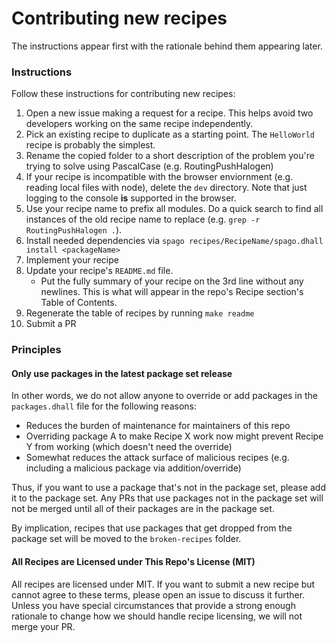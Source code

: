 # Contributing new recipes

The instructions appear first with the rationale behind them appearing later.

### Instructions

Follow these instructions for contributing new recipes:
1. Open a new issue making a request for a recipe. This helps avoid two developers working on the same recipe independently.
1. Pick an existing recipe to duplicate as a starting point. The `HelloWorld` recipe is probably the simplest.
1. Rename the copied folder to a short description of the problem you're trying to solve using PascalCase (e.g. RoutingPushHalogen)
1. If your recipe is incompatible with the browser enviornment (e.g. reading local files with node), delete the `dev` directory. Note that just logging to the console **is** supported in the browser.
1. Use your recipe name to prefix all modules. Do a quick search to find all instances of the old recipe name to replace (e.g. `grep -r RoutingPushHalogen .`).
1. Install needed dependencies via `spago recipes/RecipeName/spago.dhall install <packageName>`
1. Implement your recipe
1. Update your recipe's `README.md` file.
     - Put the fully summary of your recipe on the 3rd line without any newlines. This is what will appear in the repo's Recipe section's Table of Contents.
1. Regenerate the table of recipes by running `make readme`
1. Submit a PR

### Principles

#### Only use packages in the latest package set release

In other words, we do not allow anyone to override or add packages in the `packages.dhall` file for the following reasons:
- Reduces the burden of maintenance for maintainers of this repo
- Overriding package A to make Recipe X work now might prevent Recipe Y from working (which doesn't need the override)
- Somewhat reduces the attack surface of malicious recipes (e.g. including a malicious package via addition/override)

Thus, if you want to use a package that's not in the package set, please add it to the package set. Any PRs that use packages not in the package set will not be merged until all of their packages are in the package set.

By implication, recipes that use packages that get dropped from the package set will be moved to the `broken-recipes` folder.

#### All Recipes are Licensed under This Repo's License (MIT)

All recipes are licensed under MIT. If you want to submit a new recipe but cannot agree to these terms, please open an issue to discuss it further. Unless you have special circumstances that provide a strong enough rationale to change how we should handle recipe licensing, we will not merge your PR.
